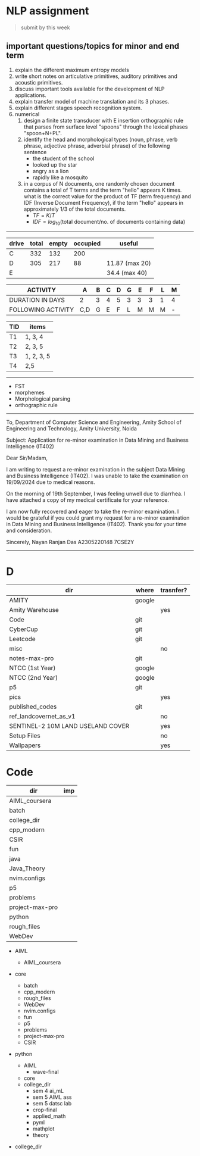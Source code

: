 # NLP assignment
>submit by this week
## important questions/topics for minor and end term
1. explain the different maximum entropy models
2. write short notes on articulative primitives, auditory primitives and acoustic primitives.
3. discuss important tools available for the development of NLP applications.
4. explain transfer model of machine translation and its 3 phases.
5. explain different stages speech recognition system.
6. numerical
	1. design a finite state transducer with E insertion orthographic rule that parses from surface level "spoons" through the lexical phases "spoon+N+PL".
	2. identify the head and morphological types (noun, phrase, verb phrase, adjective phrase, adverbial phrase) of the following sentence
		- the student of the school
		- looked up the star
		- angry as a lion
		- rapidly like a mosquito
	3. in a corpus of N documents, one randomly chosen document contains a total of T terms and the term "hello" appears K times. what is the correct value for the product of TF (term frequency) and IDF (Inverse Document Frequency), if the term "hello" appears in approximately 1/3 of the total documents.
		- $TF = K/T$ 
		- $IDF = log_{10}(\text{total document} / \text{no. of documents containing data})$ 

---

| drive | total | empty | occupied | useful         |
| ----- | ----- | ----- | -------- | -------------- |
| C     | 332   | 132   | 200      |                |
| D     | 305   | 217   | 88       | 11.87 (max 20) |
| E     |       |       |          | 34.4 (max 40)  |

| ACTIVITY           | A   | B   | C   | D   | G   | E   | F   | L   | M   |
| ------------------ | --- | --- | --- | --- | --- | --- | --- | --- | --- |
| DURATION IN DAYS   | 2   | 3   | 4   | 5   | 3   | 3   | 3   | 1   | 4   |
| FOLLOWING ACTIVITY | C,D | G   | E   | F   | L   | M   | M   | M   | -   |

| TID | items      |
| --- | ---------- |
| T1  | 1, 3, 4    |
| T2  | 2, 3, 5    |
| T3  | 1, 2, 3, 5 |
| T4  | 2,5        |


---
- FST
- morphemes
- Morphological parsing
- orthographic rule

---
To, 
Department of Computer Science and Engineering,
Amity School of Engineering and Technology,
Amity University, Noida

Subject: Application for re-minor examination in Data Mining and Business Intelligence (IT402)

Dear Sir/Madam,

I am writing to request a re-minor examination in the subject Data Mining and Business Intelligence (IT402). I was unable to take the examination on 19/09/2024 due to medical reasons.

On the morning of 19th September, I was feeling unwell due to diarrhea. I have attached a copy of my medical certificate for your reference.

I am now fully recovered and eager to take the re-minor examination. I would be grateful if you could grant my request for a re-minor examination in Data Mining and Business Intelligence (IT402). Thank you for your time and consideration.

Sincerely, 
Nayan Ranjan Das
A2305220148
7CSE2Y

---
# D

| dir                               | where  | trasnfer? |
| --------------------------------- | ------ | --------- |
| AMITY                             | google |           |
| Amity Warehouse                   |        | yes       |
| Code                              | git    |           |
| CyberCup                          | git    |           |
| Leetcode                          | git    |           |
| misc                              |        | no        |
| notes-max-pro                     | git    |           |
| NTCC (1st Year)                   | google |           |
| NTCC (2nd Year)                   | google |           |
| p5                                | git    |           |
| pics                              |        | yes       |
| published_codes                   | git    |           |
| ref_landcovernet_as_v1            |        | no        |
| SENTINEL-2 10M LAND USELAND COVER |        | yes       |
| Setup Files                       |        | no        |
| Wallpapers                        |        | yes       |

# Code

| dir                | imp |
| ------------------ | --- |
| AIML_coursera      |     |
| batch              |     |
| college_dir        |     |
| cpp_modern         |     |
| CSIR               |     |
| fun                |     |
| java               |     |
| Java_Theory        |     |
| nvim.configs       |     |
| p5                 |     |
| problems           |     |
| project-max-pro    |     |
| python             |     |
| rough_files        |     |
| WebDev             |     |

- AIML
	- AIML_coursera
- core
	- batch
	- cpp_modern
	- rough_files
	- WebDev
	- nvim.configs
	- fun
	- p5
	- problems
	- project-max-pro
	- CSIR

- python
	- AIML
		- wave-final
	- core
	- college_dir
		- sem 4 ai_mL
		- sem 5 AIML ass
		- sem 5 datsc lab
		- crop-final
		- applied_math
		- pyml
		- mathplot
		- theory

- college_dir
